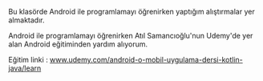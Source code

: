 Bu klasörde Android ile programlamayı öğrenirken yaptığım alıştırmalar yer almaktadır.

Android ile programlamayı öğrenirken Atıl Samancıoğlu'nun Udemy'de yer alan Android eğitiminden yardım alıyorum.

Eğitim linki : www.udemy.com/android-o-mobil-uygulama-dersi-kotlin-java/learn
